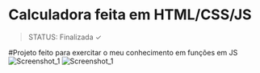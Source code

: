 <h1>Calculadora feita em HTML/CSS/JS </h1>

>STATUS: Finalizada ✓

#Projeto feito para exercitar o meu conhecimento em funções em JS <br>
![Screenshot_1](https://user-images.githubusercontent.com/85450778/202864055-ceb79478-f5ed-42d4-971e-b678ff3fabd6.png)
![Screenshot_1](https://user-images.githubusercontent.com/85450778/202864216-44a2840e-b6ae-48dc-87d9-c53ec79fd832.png)
